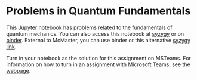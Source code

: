# Problems in Quantum Fundamentals

This [Jupyter notebook](../ipynb/IntroQM2021.ipynb) has problems related to the fundamentals of quantum mechanics. You can also access this notebook at [syzygy](https://mcmaster.syzygy.ca/jupyter/hub/user-redirect/git-pull?repo=https%3A%2F%2Fgithub.com%2FPaulWAyers%2FIntroQChemProblems&urlpath=tree%2FIntroQChemProblems%2Fipynb%2FIntroQM2021.ipynb&branch=main) or on [binder](https://hub.gke2.mybinder.org/user/paulwayers-introqchemproblems-ax9n28q6/notebooks/ipynb/IntroQM2021.ipynb). External to McMaster, you can use binder or this alternative [syzygy link](https://pims.syzygy.ca/jupyter/hub/user-redirect/git-pull?repo=https%3A%2F%2Fgithub.com%2FPaulWAyers%2FIntroQChemProblems&urlpath=tree%2FIntroQChemProblems%2Fipynb%2FIntroQM2021.ipynb&branch=main). 

Turn in your notebook as the solution for this assignment on MSTeams. For information on how to turn in an assignment with Microsoft Teams, see the [webpage](https://support.microsoft.com/en-us/office/turn-in-an-assignment-in-microsoft-teams-e25f383a-b747-4a0b-b6d5-a2845a52092b).
